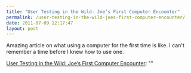 ```yaml
---
title: "User Testing in the Wild: Joe’s First Computer Encounter"
permalink: /user-testing-in-the-wild-joes-first-computer-encounter/
date: 2011-07-09 12:17:47
layout: post
---
```


Amazing article on what using a computer for the first time is like. I can't remember a time before I knew how to use one. 

[User Testing in the Wild: Joe’s First Computer Encounter](http://jboriss.wordpress.com/2011/07-06-user-testing-in-the-wild-joes-first-computer-encounter/): ""